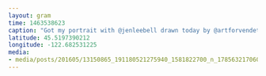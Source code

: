 ```yaml
---
layout: gram
time: 1463538623
caption: "Got my portrait with @jenleebell drawn today by @artforvendetta. 😄"
latitude: 45.5197390212
longitude: -122.682531225
media:
- media/posts/201605/13150865_191180521275940_1581822700_n_17856321706062703.jpg
---
```

